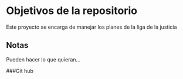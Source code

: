 # Objetivos de la repositorio

Este proyecto se encarga de manejar los planes de la liga de la justicia


## Notas
Pueden hacer lo que quieran...

###Git hub
